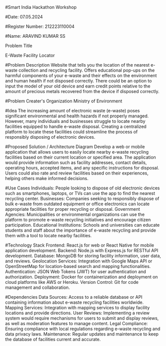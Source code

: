 #Smart India Hackathon Workshop

#Date: 07.05.2024

#Register Number: 212223110004

#Name: ARAVIND KUMAR SS

Problem Title

E-Waste Facility Locator

#Problem Description
Website that tells you the location of the nearest e-waste collection and recycling facility. Offers educational pop-ups on the harmful components of your e-waste and their effects on the environment and human health if not disposed correctly. There could be an option to input the model of your old device and earn credit points relative to the amount of precious metals recovered from the device if disposed correctly.

#Problem Creater's Organization
Ministry of Environment

#Idea
The increasing amount of electronic waste (e-waste) poses significant environmental and health hazards if not properly managed. However, many individuals and businesses struggle to locate nearby facilities equipped to handle e-waste disposal. Creating a centralized platform to locate these facilities could streamline the process of responsibly disposing of electronic devices.

#Proposed Solution / Architecture Diagram
Develop a web or mobile application that allows users to easily locate nearby e-waste recycling facilities based on their current location or specified area. The application would provide information such as facility addresses, contact details, operating hours, accepted items, and any specific instructions for disposal. Users could also rate and review facilities based on their experiences, helping others make informed decisions.

#Use Cases
Individuals: People looking to dispose of old electronic devices such as smartphones, laptops, or TVs can use the app to find the nearest recycling center.
Businesses: Companies seeking to responsibly dispose of bulk e-waste from outdated equipment or office electronics can locate appropriate facilities for proper recycling or disposal.
Government Agencies: Municipalities or environmental organizations can use the platform to promote e-waste recycling initiatives and encourage citizen participation.
Educational Institutions: Schools and universities can educate students and staff about the importance of e-waste recycling and provide them with a tool to locate nearby facilities.

#Technology Stack
Frontend: React.js for web or React Native for mobile application development.
Backend: Node.js with Express.js for RESTful API development.
Database: MongoDB for storing facility information, user data, and reviews.
Geolocation Services: Integration with Google Maps API or OpenStreetMap for location-based search and mapping functionalities.
Authentication: JSON Web Tokens (JWT) for user authentication and authorization.
Deployment: Docker for containerization and deployment on cloud platforms like AWS or Heroku.
Version Control: Git for code management and collaboration.

#Dependencies
Data Sources: Access to a reliable database or API containing information about e-waste recycling facilities worldwide.
Mapping Services: Integration with mapping services to display facility locations and provide directions.
User Reviews: Implementing a review system would require mechanisms for users to submit and display reviews, as well as moderation features to manage content.
Legal Compliance: Ensuring compliance with local regulations regarding e-waste recycling and data privacy laws.
Maintenance: Regular updates and maintenance to keep the database of facilities current and accurate.
